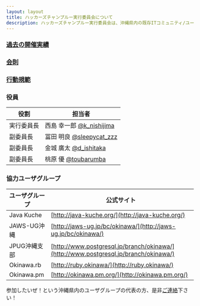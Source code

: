 ```yaml
---
layout: layout
title: ハッカーズチャンプルー実行委員会について
description: ハッカーズチャンプルー実行委員会は、沖縄県内の既存ITコミュニティ/ユーザグループにより構成されるコミュニティです。ハッカーズチャンプルーのイベント開催のため、2013年5月に設立されました。
---
```


### [過去の開催実績](/index.html#events)

### [会則](constitution.html)

### [行動規範](policy.html)

### 役員

役割       | 担当者
---------- | ------------------------------------------------------------------
実行委員長 | 西島 幸一郎 [@k_nishijima](https://twitter.com/k_nishijima)
副委員長   | 冨田 明良 [@sleepycat_zzz](https://twitter.com/sleepycat_zzz)
副委員長   | 金城 廣太 [@d_ishitaka](https://twitter.com/d_ishitaka)
副委員長   | 桃原 優 [@toubarumba](https://twitter.com/toubarumba)


### 協力ユーザグループ

ユーザグループ          | 公式サイト
----------------------- | ------------------------------------------------------
Java Kuche              | [http://java-kuche.org/](http://java-kuche.org/)
JAWS-UG沖縄             | [http://jaws-ug.jp/bc/okinawa/](http://jaws-ug.jp/bc/okinawa/)
JPUG沖縄支部            | [http://www.postgresql.jp/branch/okinawa/](http://www.postgresql.jp/branch/okinawa/)
Okinawa.rb              | [http://ruby.okinawa/](http://ruby.okinawa/)
Okinawa.pm              | [http://okinawa.pm.org/](http://okinawa.pm.org/)


参加したいぜ！という沖縄県内のユーザグループの代表の方、是非[ご連絡](https://docs.google.com/forms/d/1MGJ4bVv8hpyXeLjvcGzZDpl838ZGHPA_plLqX_BJSbA/viewform)下さい！
